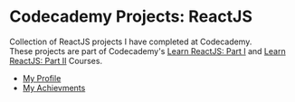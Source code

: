 # Codecademy Projects: ReactJS

Collection of ReactJS projects I have completed at Codecademy.\
These projects are part of Codecademy's [Learn ReactJS: Part I](https://www.codecademy.com/learn/react-101) and [Learn ReactJS: Part II](https://www.codecademy.com/learn/react-102) Courses.

- [My Profile](https://www.codecademy.com/profiles/brezich)
- [My Achievments](https://www.codecademy.com/users/brezich/achievements)
